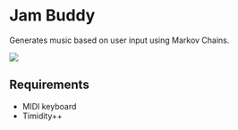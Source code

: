 # Jam Buddy
Generates music based on user input using Markov Chains.

![](https://i.imgur.com/A5nWSHr.png)

## Requirements
- MIDI keyboard
- Timidity++
